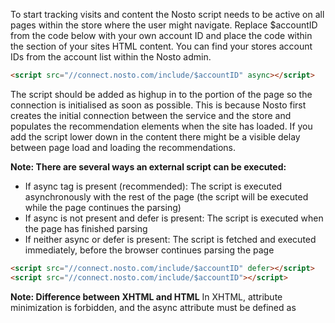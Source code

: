 To start tracking visits and content the Nosto script needs to be active on all pages within the store where the user might navigate. Replace $accountID from the code below with your own account ID and place the code within the <head> section of your sites HTML content. You can find your stores account IDs from the account list within the Nosto admin.

```html
<script src="//connect.nosto.com/include/$accountID" async></script>
```

The script should be added as highup in to the <head> portion of the page so the connection is initialised as soon as possible. This is because Nosto first creates the initial connection between the service and the store and populates the recommendation elements when the site has loaded. If you add the script lower down in the content there might be a visible delay between page load and loading the recommendations.

**Note: There are several ways an external script can be executed:**
* If async tag is present (recommended): The script is executed asynchronously with the rest of the page (the script will be executed while the page continues the parsing)
* If async is not present and defer is present: The script is executed when the page has finished parsing
* If neither async or defer is present: The script is fetched and executed immediately, before the browser continues parsing the page

```html
<script src="//connect.nosto.com/include/$accountID" defer></script>
<script src="//connect.nosto.com/include/$accountID"></script>
```

**Note: Difference between XHTML and HTML**
In XHTML, attribute minimization is forbidden, and the async attribute must be defined as <script async="async"> or <script defer="defer">.

**Troubleshooting Nosto script:**
Once included on all pages, you can review if the site is transmitting data using the Nosto Debug Toolbar. If the debug toolbar executes and shows up on the page Nosto can track visits on the page. You can further verify your session in the Nosto admin by using the live feed under: https://my.nosto.com/admin/$accountID/liveFeed